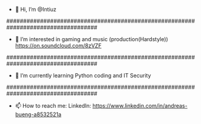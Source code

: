 - 👋 Hi, I’m @Intiuz

###################################################################################

- 👀 I’m interested in gaming and music (production(Hardstyle))
      https://on.soundcloud.com/8zVZF
      
###################################################################################

- 🌱 I’m currently learning Python coding and IT Security

###################################################################################

- 📫 How to reach me: 
  LinkedIn: https://www.linkedin.com/in/andreas-bueng-a8532521a

<!---
Intiuz/Intiuz is a ✨ special ✨ repository because its `README.md` (this file) appears on your GitHub profile.
You can click the Preview link to take a look at your changes.
--->
